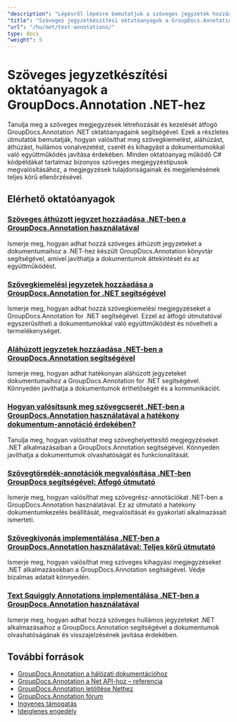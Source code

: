 ```yaml
---
"description": "Lépésről lépésre bemutatjuk a szöveges jegyzetek hozzáadását, szerkesztését és kezelését dokumentumokban a GroupDocs.Annotation for .NET használatával."
"title": "Szöveges jegyzetkészítési oktatóanyagok a GroupDocs.Annotation .NET-hez"
"url": "/hu/net/text-annotations/"
type: docs
"weight": 5
---
```


# Szöveges jegyzetkészítési oktatóanyagok a GroupDocs.Annotation .NET-hez

Tanulja meg a szöveges megjegyzések létrehozását és kezelését átfogó GroupDocs.Annotation .NET oktatóanyagaink segítségével. Ezek a részletes útmutatók bemutatják, hogyan valósíthat meg szövegkiemelést, aláhúzást, áthúzást, hullámos vonalvezetést, cserét és kihagyást a dokumentumokkal való együttműködés javítása érdekében. Minden oktatóanyag működő C# kódpéldákat tartalmaz bizonyos szöveges megjegyzéstípusok megvalósításához, a megjegyzések tulajdonságainak és megjelenésének teljes körű ellenőrzésével.

## Elérhető oktatóanyagok

### [Szöveges áthúzott jegyzet hozzáadása .NET-ben a GroupDocs.Annotation használatával](./add-text-strikeout-annotation-dotnet-groupdocs/)
Ismerje meg, hogyan adhat hozzá szöveges áthúzott jegyzeteket a dokumentumaihoz a .NET-hez készült GroupDocs.Annotation könyvtár segítségével, amivel javíthatja a dokumentumok áttekintését és az együttműködést.

### [Szövegkiemelési jegyzetek hozzáadása a GroupDocs.Annotation for .NET segítségével](./groupdocs-annotation-net-text-highlight/)
Ismerje meg, hogyan adhat hozzá szövegkiemelési megjegyzéseket a GroupDocs.Annotation for .NET segítségével. Ezzel az átfogó útmutatóval egyszerűsítheti a dokumentumokkal való együttműködést és növelheti a termelékenységet.

### [Aláhúzott jegyzetek hozzáadása .NET-ben a GroupDocs.Annotation segítségével](./add-underline-annotations-dotnet-groupdocs/)
Ismerje meg, hogyan adhat hatékonyan aláhúzott jegyzeteket dokumentumaihoz a GroupDocs.Annotation for .NET segítségével. Könnyedén javíthatja a dokumentumok érthetőségét és a kommunikációt.

### [Hogyan valósítsunk meg szövegcserét .NET-ben a GroupDocs.Annotation használatával a hatékony dokumentum-annotáció érdekében?](./implement-text-replacement-net-groupdocs-annotation/)
Tanulja meg, hogyan valósíthat meg szöveghelyettesítő megjegyzéseket .NET alkalmazásaiban a GroupDocs.Annotation segítségével. Könnyedén javíthatja a dokumentumok olvashatóságát és funkcionalitását.

### [Szövegtöredék-annotációk megvalósítása .NET-ben GroupDocs segítségével: Átfogó útmutató](./implement-text-fragment-annotations-net-groupdocs/)
Ismerje meg, hogyan valósíthat meg szövegrész-annotációkat .NET-ben a GroupDocs.Annotation használatával. Ez az útmutató a hatékony dokumentumkezelés beállítását, megvalósítását és gyakorlati alkalmazásait ismerteti.

### [Szövegkivonás implementálása .NET-ben a GroupDocs.Annotation használatával: Teljes körű útmutató](./implement-text-redaction-dotnet-groupdocs-annotation/)
Ismerje meg, hogyan valósíthat meg szöveges kihagyási megjegyzéseket .NET alkalmazásokban a GroupDocs.Annotation segítségével. Védje bizalmas adatait könnyedén.

### [Text Squiggly Annotations implementálása .NET-ben a GroupDocs.Annotation használatával](./implement-squiggly-annotations-net-groupdocs/)
Ismerje meg, hogyan adhat hozzá szöveges hullámos jegyzeteket .NET alkalmazásaihoz a GroupDocs.Annotation segítségével a dokumentumok olvashatóságának és visszajelzésének javítása érdekében.

## További források

- [GroupDocs.Annotation a hálózati dokumentációhoz](https://docs.groupdocs.com/annotation/net/)
- [GroupDocs.Annotation a Net API-hoz – referencia](https://reference.groupdocs.com/annotation/net/)
- [GroupDocs.Annotation letöltése Nethez](https://releases.groupdocs.com/annotation/net/)
- [GroupDocs.Annotation fórum](https://forum.groupdocs.com/c/annotation)
- [Ingyenes támogatás](https://forum.groupdocs.com/)
- [Ideiglenes engedély](https://purchase.groupdocs.com/temporary-license/)